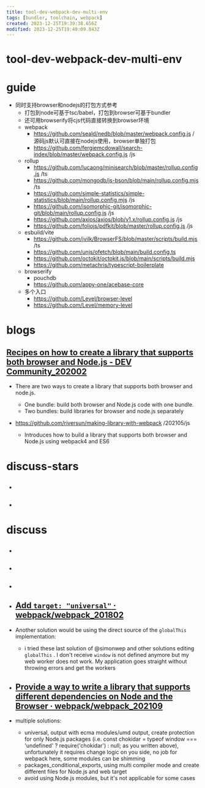 ```yaml
---
title: tool-dev-webpack-dev-multi-env
tags: [bundler, toolchain, webpack]
created: 2023-12-25T19:39:38.656Z
modified: 2023-12-25T19:40:09.843Z
---
```


# tool-dev-webpack-dev-multi-env

# guide

- 同时支持browser和nodejs的打包方式参考
  - 打包到node可基于tsc/babel，打包到browser可基于bundler
  - 还可用browserify将cjs代码直接转换到browser环境
  - webpack
    - https://github.com/seald/nedb/blob/master/webpack.config.js /源码js默认可直接在nodejs使用，browser单独打包
    - https://github.com/fergiemcdowall/search-index/blob/master/webpack.config.js /js
  - rollup
    - https://github.com/lucaong/minisearch/blob/master/rollup.config.js /ts
    - https://github.com/mongodb/js-bson/blob/main/rollup.config.mjs /ts
    - https://github.com/simple-statistics/simple-statistics/blob/main/rollup.config.mjs /js
    - https://github.com/isomorphic-git/isomorphic-git/blob/main/rollup.config.js /js
    - https://github.com/axios/axios/blob/v1.x/rollup.config.js /js
    - https://github.com/foliojs/pdfkit/blob/master/rollup.config.js /js
  - esbuild/vite
    - https://github.com/jvilk/BrowserFS/blob/master/scripts/build.mjs /ts
    - https://github.com/unjs/ofetch/blob/main/build.config.ts
    - https://github.com/octokit/octokit.js/blob/main/scripts/build.mjs
    - https://github.com/metachris/typescript-boilerplate
  - browserify
    - pouchdb
    - https://github.com/appy-one/acebase-core
  - 多个入口
    - https://github.com/Level/browser-level
    - https://github.com/Level/memory-level
# blogs

## [Recipes on how to create a library that supports both browser and Node.js - DEV Community_202002](https://dev.to/riversun/recipes-on-how-to-create-a-library-that-supports-both-browser-and-node-js-201m)

- There are two ways to create a library that supports both browser and node.js.
  - One bundle: build both browser and Node.js code with one bundle.
  - Two bundles: build libraries for browser and node.js separately

- https://github.com/riversun/making-library-with-webpack /202105/js
  - Introduces how to build a library that supports both browser and Node.js using webpack4 and ES6
# discuss-stars
- ## 

- ## 
# discuss
- ## 

- ## 

- ## 

- ## [Add `target: "universal"` · webpack/webpack_201802](https://github.com/webpack/webpack/issues/6525)
- Another solution would be using the direct source of the `globalThis` implementation:
  - i tried these last solution of @simonwep and other solutions editing `globalThis` . I don't receive `window` is not defined anymore but my web worker does not work.  My application goes straight without throwing errors and get the workers

- ## [Provide a way to write a library that supports different dependencies on Node and the Browser · webpack/webpack_202109](https://github.com/webpack/webpack/issues/14314)
- multiple solutions:
  - universal, output with ecma modules/umd output, create protection for only Node.js packages (i.e. const chokidar = typeof window === 'undefined' ? require('chokidar') : null; as you written above), unfortunately it requires change logic on you side, no job for webpack here, some modules can be shimming
  - packages_conditional_exports, using multi compiler mode and create different files for Node.js and web target
  - avoid using Node.js modules, but it's not applicable for some cases
